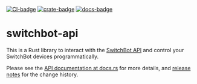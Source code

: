 [![CI-badge]][CI]
[![crate-badge]][crate]
[![docs-badge]][docs]

[CI-badge]: https://github.com/kojiishi/switchbot-rs/actions/workflows/rust-ci.yml/badge.svg
[CI]: https://github.com/kojiishi/switchbot-rs/actions/workflows/rust-ci.yml
[crate-badge]: https://img.shields.io/crates/v/switchbot-api.svg
[crate]: https://crates.io/crates/switchbot-api
[docs-badge]: https://docs.rs/switchbot-api/badge.svg
[docs]: https://docs.rs/switchbot-api/

# switchbot-api

This is a Rust library to interact with the [SwitchBot API]
and control your SwitchBot devices programmatically.

[SwitchBot API]: https://github.com/OpenWonderLabs/SwitchBotAPI

Please see the [API documentation at docs.rs][docs] for more details,
and [release notes] for the change history.

[release notes]: https://github.com/kojiishi/switchbot-rs/releases
